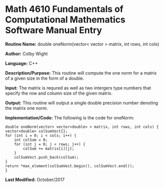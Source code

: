 # Math 4610 Fundamentals of Computational Mathematics Software Manual Entry

**Routine Name:**           double oneNorm(vector< vector<double> > matrix, int rows, int cols)

**Author:** Colby Wight

**Language:** C++

**Description/Purpose:**  This routine will compute the one norm for a matrix of a given size in the form of a double.


**Input:** The matrix is requred as well as two intergers type numbers that specify the row and column size of the given matrix.


**Output:** This routine will output a single double precision number denoting the matrix one norm.


**Implementation/Code:** The following is the code for oneNorm:

    double oneNorm(vector< vector<double> > matrix, int rows, int cols) {
    vector<double> colSumVect{};
    for (int i = 0; i < cols; i++) {
        int colSum = 0;
        for (int j = 0; j < rows; j++) {
            colSum += matrix[i][j];
        }
        colSumVect.push_back(colSum);
    }
    return *max_element(colSumVect.begin(), colSumVect.end());
    }
 

**Last Modified:** October/2017
